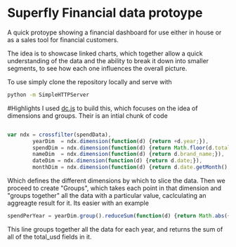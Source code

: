 # Superfly Financial data protoype
A quick protoype showing a financial dashboard for use either in house or as a sales tool for financial customers. 

The idea is to showcase linked charts, which together allow a quick understanding of the data and the ability to break it down into smaller segments, to see how each one influences the overall picture.  

To use simply clone the repository locally and serve with 
```bash
python -m SimpleHTTPServer 
```
#Highlights
I used [dc.js](http://dc-js.github.io/dc.js/examples/filtering.html) to build this, which focuses on the idea of dimensions and groups.  Their is an intial chunk of code
```javascript

var ndx = crossfilter(spendData),
        yearDim  = ndx.dimension(function(d) {return +d.year;}),
        spendDim = ndx.dimension(function(d) {return Math.floor(d.total_usd/10);}),
        nameDim  = ndx.dimension(function(d) {return d.brand_name;}),
        dateDim = ndx.dimension(function(d) {return d.date;}),
        monthDim = ndx.dimension(function(d) {return d.date.getMonth();}),
```
Which defines the different dimensions by which to slice the data. 
Then we proceed to create "Groups", which takes each point in that dimension and "groups together" all the data with a particular value, caclculating an aggreagte result for it. Its easier with an example
````javascript
spendPerYear = yearDim.group().reduceSum(function(d) {return Math.abs(+d.total_usd);})
````
This line  groups together all the data for each year, and returns the sum of all of the total_usd fields in it. 


